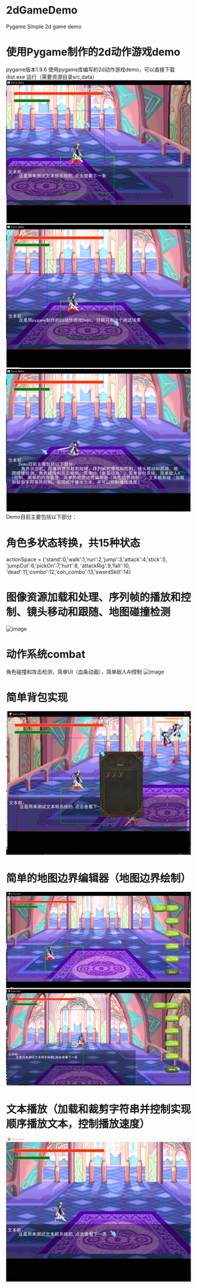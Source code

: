 # 2dGameDemo
Pygame Simple 2d game demo

# 使用Pygame制作的2d动作游戏demo
pygame版本1.9.6
使用pygame库编写的2d动作游戏demo，可以直接下载dist.exe 运行（需要资源目录src,data）
![image](https://github.com/Cerber2ol8/2dGameDemo/blob/master/imgs/01.png)
![image](https://github.com/Cerber2ol8/2dGameDemo/blob/master/imgs/02.png)
![image](https://github.com/Cerber2ol8/2dGameDemo/blob/master/imgs/03.png)
Demo目前主要包括以下部分：

# 角色多状态转换，共15种状态
actionSpace = {'stand':0,'walk':1,'run':2,'jump':3,'attack':4,'stick':5, 
'jumpCut':6,'pickOn':7,'hurt':8, 'attackRig':9,'fall':10,
'dead':11,'combo':12,'con_combo':13,'swordSkill':14}  

# 图像资源加载和处理、序列帧的播放和控制、镜头移动和跟随、地图碰撞检测
![image](https://github.com/Cerber2ol8/2dGameDemo/blob/master/imgs/normal.gif)

# 动作系统combat
角色碰撞和攻击检测，简单UI（血条动画），简单敌人AI控制
![image](https://github.com/Cerber2ol8/2dGameDemo/blob/master/imgs/combat.gif)
# 简单背包实现
![image](https://github.com/Cerber2ol8/2dGameDemo/blob/master/imgs/04.png)

# 简单的地图边界编辑器（地图边界绘制）
![image](https://github.com/Cerber2ol8/2dGameDemo/blob/master/imgs/05.png)
![image](https://github.com/Cerber2ol8/2dGameDemo/blob/master/imgs/06.png)
# 文本播放（加载和裁剪字符串并控制实现顺序播放文本，控制播放速度）
![image](https://github.com/Cerber2ol8/2dGameDemo/blob/master/imgs/textbox.gif)
